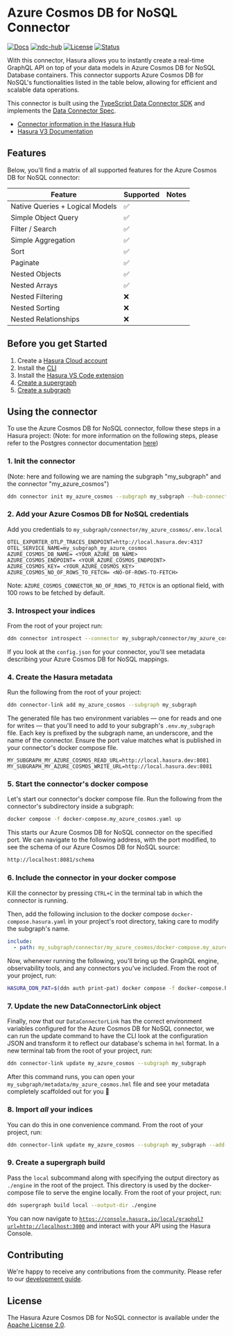 # Azure Cosmos DB for NoSQL Connector

[![Docs](https://img.shields.io/badge/docs-v3.x-brightgreen.svg?style=flat)](https://hasura.io/docs/3.0/latest/connectors/azure-cosmos/)
[![ndc-hub](https://img.shields.io/badge/ndc--hub-azure--cosmos-blue.svg?style=flat)](https://hasura.io/connectors/azure-cosmos)
[![License](https://img.shields.io/badge/license-Apache--2.0-purple.svg?style=flat)](LICENSE.txt)
[![Status](https://img.shields.io/badge/status-alpha-yellow.svg?style=flat)](./readme.md)

With this connector, Hasura allows you to instantly create a real-time GraphQL API on top of your data models in Azure Cosmos DB for NoSQL Database containers. This connector supports Azure Cosmos DB for NoSQL's functionalities listed in the table below, allowing for efficient and scalable data operations.

This connector is built using the [TypeScript Data Connector SDK](https://github.com/hasura/ndc-sdk-typescript) and implements the [Data Connector Spec](https://github.com/hasura/ndc-spec).

- [Connector information in the Hasura Hub](https://hasura.io/connectors/azure-cosmos)
- [Hasura V3 Documentation](https://hasura.io/docs/3.0)

## Features

Below, you'll find a matrix of all supported features for the Azure Cosmos DB for NoSQL connector:

| Feature                         | Supported | Notes |
| ------------------------------- | --------- | ----- |
| Native Queries + Logical Models |    ✅     |       |
| Simple Object Query             |    ✅     |       |
| Filter / Search                 |    ✅     |       |
| Simple Aggregation              |    ✅     |       |
| Sort                            |    ✅     |       |
| Paginate                        |    ✅     |       |
| Nested Objects                  |    ✅     |       |
| Nested Arrays                   |    ✅     |       |
| Nested Filtering                |    ❌     |       |
| Nested Sorting                  |    ❌     |       |
| Nested Relationships            |    ❌     |       |


## Before you get Started

1. Create a [Hasura Cloud account](https://console.hasura.io)
2. Install the [CLI](https://hasura.io/docs/3.0/cli/installation/)
3. Install the [Hasura VS Code extension](https://marketplace.visualstudio.com/items?itemName=HasuraHQ.hasura)
4. [Create a supergraph](https://hasura.io/docs/3.0/getting-started/init-supergraph)
5. [Create a subgraph](https://hasura.io/docs/3.0/getting-started/init-subgraph)

## Using the connector

To use the Azure Cosmos DB for NoSQL connector, follow these steps in a Hasura project:
(Note: for more information on the following steps, please refer to the Postgres connector documentation [here](https://hasura.io/docs/3.0/getting-started/connect-to-data/connect-a-source))


### 1. Init the connector
(Note: here and following we are naming the subgraph "my_subgraph" and the connector "my_azure_cosmos")

   ```bash
   ddn connector init my_azure_cosmos --subgraph my_subgraph --hub-connector hasura/azure-cosmos
   ```

### 2. Add your Azure Cosmos DB for NoSQL credentials

Add you credentials to `my_subgraph/connector/my_azure_cosmos/.env.local`

```env title="my_subgraph/connector/my_azure_cosmos/.env.local"
OTEL_EXPORTER_OTLP_TRACES_ENDPOINT=http://local.hasura.dev:4317
OTEL_SERVICE_NAME=my_subgraph_my_azure_cosmos
AZURE_COSMOS_DB_NAME= <YOUR_AZURE_DB_NAME>
AZURE_COSMOS_ENDPOINT= <YOUR_AZURE_COSMOS_ENDPOINT>
AZURE_COSMOS_KEY= <YOUR_AZURE_COSMOS_KEY>
AZURE_COSMOS_NO_OF_ROWS_TO_FETCH= <NO-OF-ROWS-TO-FETCH>
```

Note: `AZURE_COSMOS_CONNECTOR_NO_OF_ROWS_TO_FETCH` is an optional field, with 100 rows to be fetched by default.

### 3. Introspect your indices

From the root of your project run:

```bash title="From the root of your project run:"
ddn connector introspect --connector my_subgraph/connector/my_azure_cosmos/connector.yaml
```

If you look at the `config.json` for your connector, you'll see metadata describing your Azure Cosmos DB for NoSQL mappings.

### 4. Create the Hasura metadata

Run the following from the root of your project:

```bash title="Run the following from the root of your project:"
ddn connector-link add my_azure_cosmos --subgraph my_subgraph
```

The generated file has two environment variables — one for reads and one for writes — that you'll need to add to your
subgraph's `.env.my_subgraph` file. Each key is prefixed by the subgraph name, an underscore, and the name of the
connector. Ensure the port value matches what is published in your connector's docker compose file.

```env title="my_subgraph/.env.my_subgraph"
MY_SUBGRAPH_MY_AZURE_COSMOS_READ_URL=http://local.hasura.dev:8081
MY_SUBGRAPH_MY_AZURE_COSMOS_WRITE_URL=http://local.hasura.dev:8081
```

### 5. Start the connector's docker compose

Let's start our connector's docker compose file. Run the following from the connector's subdirectory inside a subgraph:

```bash title="Run the following from the connector's subdirectory inside a subgraph:"
docker compose -f docker-compose.my_azure_cosmos.yaml up
```

This starts our Azure Cosmos DB for NoSQL connector on the specified port. We can navigate to the following address, with the port
modified, to see the schema of our Azure Cosmos DB for NoSQL source:

```bash
http://localhost:8081/schema
```

### 6. Include the connector in your docker compose

Kill the connector by pressing `CTRL+C` in the terminal tab in which the connector is running.

Then, add the following inclusion to the docker compose `docker-compose.hasura.yaml` in your project's root directory, taking care to modify the
subgraph's name.

```yaml title="docker-compose.hasura.yaml"
include:
  - path: my_subgraph/connector/my_azure_cosmos/docker-compose.my_azure_cosmos.yaml
```

Now, whenever running the following, you'll bring up the GraphQL engine, observability tools, and any connectors you've
included. From the root of your project, run:

```bash title="From the root of your project, run:"
HASURA_DDN_PAT=$(ddn auth print-pat) docker compose -f docker-compose.hasura.yaml watch
```

### 7. Update the new DataConnectorLink object

Finally, now that our `DataConnectorLink` has the correct environment variables configured for the Azure Cosmos DB for NoSQL connector,
we can run the update command to have the CLI look at the configuration JSON and transform it to reflect our database's
schema in `hml` format. In a new terminal tab from the root of your project, run:

```bash title="From the root of your project, run:"
ddn connector-link update my_azure_cosmos --subgraph my_subgraph
```

After this command runs, you can open your `my_subgraph/metadata/my_azure_cosmos.hml` file and see your metadata completely
scaffolded out for you 🎉

### 8. Import _all_ your indices

You can do this in one convenience command. From the root of your project, run:

```bash title="From the root of your project, run:"
ddn connector-link update my_azure_cosmos --subgraph my_subgraph --add-all-resources
```

### 9. Create a supergraph build

Pass the `local` subcommand along with specifying the output directory as `./engine` in the root of the project. This
directory is used by the docker-compose file to serve the engine locally. From the root of your project, run:

```bash title="From the root of your project, run:"
ddn supergraph build local --output-dir ./engine
```

You can now navigate to
[`https://console.hasura.io/local/graphql?url=http://localhost:3000`](https://console.hasura.io/local/graphql?url=http://localhost:3000)
and interact with your API using the Hasura Console.

## Contributing

We're happy to receive any contributions from the community. Please refer to our [development guide](https://github.com/hasura/ndc-azure-cosmos-connector/blob/main/docs/development.md).

## License

The Hasura Azure Cosmos DB for NoSQL connector is available under the [Apache License 2.0](https://www.apache.org/licenses/LICENSE-2.0).
